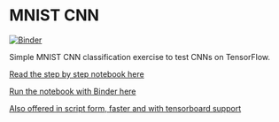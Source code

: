 # MNIST CNN
[![Binder](https://mybinder.org/badge.svg)](https://mybinder.org/v2/gh/GuillermoUrcera/mnist_cnn/master)

Simple MNIST CNN classification exercise to test CNNs on TensorFlow.

[Read the step by step notebook here](https://github.com/GuillermoUrcera/mnist_cnn/blob/master/mnist_cnn.ipynb)

[Run the notebook with Binder here](https://mybinder.org/v2/gh/GuillermoUrcera/mnist_cnn/master)

[Also offered in script form, faster and with tensorboard support](https://github.com/GuillermoUrcera/mnist_cnn/blob/master/main.py)
